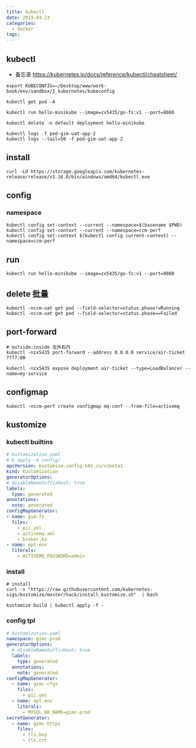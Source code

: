 ```yaml
---
title: kubectl
date: 2019-03-23
categories:
  - docker
tags:
---
```


## kubectl

- 备忘录 https://kubernetes.io/docs/reference/kubectl/cheatsheet/

```shell
export KUBECONFIG=~/Desktop/www/work-book/env/sandbox/1_kubernetes/kubeconfig

kubectl get pod -A

kubectl run hello-minikube --image=zx5435/go-fs:v1 --port=8080

kubectl delete -n default deployment hello-minikube

kubectl logs -f pod-gim-uat-app-2
kubectl logs --tail=50 -f pod-gim-uat-app-2
```

## install

```shell
curl -LO https://storage.googleapis.com/kubernetes-release/release/v1.16.0/bin/windows/amd64/kubectl.exe
```

## config

### namespace

```shell
kubectl config set-context --current --namespace=$(basename $PWD)
kubectl config set-context --current --namespace=ccm-perf
kubectl config set-context $(kubectl config current-context) --namespace=ccm-perf
```

## run

```shell
kubectl run hello-minikube --image=zx5435/go-fs:v1 --port=8080
```

## delete 批量

```shell
kubectl -nccm-uat get pod --field-selector=status.phase!=Running
kubectl -nccm-uat get pod --field-selector=status.phase==Failed
```

## port-forward

```shell
# outside:inside 左外右内
kubectl -nzx5435 port-forward --address 0.0.0.0 service/air-ticket 7777:80

kubectl -nzx5435 expose deployment air-ticket --type=LoadBalancer --name=my-service
```

## configmap

```shell
kubectl -nccm-perf create configmap mq-conf --from-file=activemq
```

## kustomize

### kubectl builtins

```yaml
# kustomization.yaml
# k apply -k config/
apiVersion: kustomize.config.k8s.io/v1beta1
kind: Kustomization
generatorOptions:
# disableNameSuffixHash: true
labels:
  type: generated
annotations:
  note: generated
configMapGenerator:
- name: gim-fs
  files:
    - pii.yml
    - activemq.xml
    - broker.ks
- name: ept-env
  literals:
    - ACTIVEMQ_PASSWORD=admin
```

### install

```shell
# install
curl -s "https://raw.githubusercontent.com/kubernetes-sigs/kustomize/master/hack/install_kustomize.sh"  | bash

kustomize build | kubectl apply -f -
```

### config tpl

```yaml
# kustomization.yaml
namespace: gimc-prod
generatorOptions:
  # disableNameSuffixHash: true
  labels:
    type: generated
  annotations:
    note: generated
configMapGenerator:
  - name: gimc-cfgs
    files:
      - pii.yml
  - name: ept-env
    literals:
      - MYSQL_DB_NAME=gimc-prod
secretGenerator:
  - name: gimc-https
    files:
      - tls.key
      - tls.crt
```

